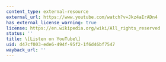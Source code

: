 ```yaml
---
content_type: external-resource
external_url: https://www.youtube.com/watch?v=Jkz4aIrADn4
has_external_license_warning: true
license: https://en.wikipedia.org/wiki/All_rights_reserved
status: ''
title: \[Listen on YouTube\]
uid: d47cf003-ede6-494f-95f2-1f6d46bf7547
wayback_url: ''
---
```

